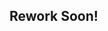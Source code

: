 ## Rework Soon!
<!-- <div align = "center"> -->
<!--Banner-->
<!-- <img src="https://capsule-render.vercel.app/api?type=waving&color=black&height=200&section=header" /> -->

<!--Text-->
<!-- <img src = "https://readme-typing-svg.herokuapp.com?font=Poppins&size=30&duration=4000&color=F7F7F7&center=true&vCenter=true&height=70&lines=Hello+There!;Welcome+to+my+Profile"/>
</div> -->

<!--Stats-->
<!-- <img width=520vw align=top src = "http://github-readme-stats-itstatsuya.vercel.app/api?username=itstatsuya&&show_icons=true&title_color=f7f9f7&icon_color=ffffff&text_color=f7f9f7&bg_color=000000&border_radius=10&count_private=true&border_color=0000"/> -->

<!--Streak Stats-->
<!-- <img src = "https://github-readme-streak-stats.herokuapp.com?user=ItsTatsuya&theme=graywhite&date_format=j%20M%5B%20Y%5D&background=000000&stroke=FFFFFF&border=0000&ring=FFFFFF&fire=FFFFFF&currStreakNum=FFFFFF&sideNums=FFFFFF&currStreakLabel=FFFFFF&sideLabels=FFFFFF&dates=FFFFFF"/> -->

<!--Discord Lanyard-->
 <!-- <img width=450vw align=top src = "https://lanyard.cnrad.dev/api/427729150569218049?theme=dark&bg=000000&showDisplayName=true"/> -->

<!--Top Languages-->
<!-- <img  width= 330 align=top src = "https://github-readme-stats-git-masterrstaa-rickstaa.vercel.app/api/top-langs/?username=ItsTatsuya&title_color=f7f9f7&text_color=f7f9f7&bg_color=000000&icon_color=ffffff&border_radius=10&border_color=0000"/>  -->

<!-- ## Operating Systems
![Windows Badge](https://img.shields.io/badge/WINDOWS-FFFFFF?style=for-the-badge&logo=windows&logoColor=white&color=black)
![Ubuntu Badge](https://img.shields.io/badge/UBUNTU-black?style=for-the-badge&logo=ubuntu&logoColor=white&color=black)
![Arch Badge](https://img.shields.io/badge/ARCH%20LINUX-black?style=for-the-badge&logo=archlinux&logoColor=white&color=black) -->

<!-- ## Languages
![CPP](https://img.shields.io/badge/C%2B%2B-black?style=for-the-badge&logo=cplusplus&logoColor=white&color=black)
![Python](https://img.shields.io/badge/Python-black?style=for-the-badge&logo=python&logoColor=white&color=black)
![Java](https://img.shields.io/badge/JAva-black?style=for-the-badge&logo=openjdk&logoColor=white&color=black)
![Mysql](https://img.shields.io/badge/mysql-black?style=for-the-badge&logo=mysql&logoColor=white)
![CSS](https://img.shields.io/badge/css-black?style=for-the-badge&logo=css3&logoColor=white&color=black)
![SCSS](https://img.shields.io/badge/SCSS-black?style=for-the-badge&logo=sass&logoColor=white&color=black)
![HTML](https://img.shields.io/badge/HTML-black?style=for-the-badge&logo=html5&logoColor=white&color=black)
![Markdown](https://img.shields.io/badge/markdown-black?style=for-the-badge&logo=markdown&logoColor=white&color=black) -->

<!-- ## Roadmap to Learn
![JavaScript](https://img.shields.io/badge/javascript-black?style=for-the-badge&logo=javascript&logoColor=white&color=black)
![Boot Strap](https://img.shields.io/badge/bootstrap-black?style=for-the-badge&logo=bootstrap&logoColor=white&color=black)
![Rust](https://img.shields.io/badge/RUST-black?style=for-the-badge&logo=rust&logoColor=white&color=black)
![Tailwind CSS](https://img.shields.io/badge/Tailwind%20css-black?style=for-the-badge&logo=tailwindcss&logoColor=white&color=black)
![Blender](https://img.shields.io/badge/blender-black?style=for-the-badge&logo=blender&logoColor=white)
![Unreal Engine](https://img.shields.io/badge/unreal%20engine-black?style=for-the-badge&logo=unrealengine&logoColor=white)
![Godot](https://img.shields.io/badge/godot%20engine-black?style=for-the-badge&logo=godotengine&logoColor=white) -->

<!-- ## Socials
[![Discord Badge](https://img.shields.io/badge/Discord-5865F2?logo=discord&logoColor=ffffff&color=000000&style=for-the-badge)](https://discord.com/users/427729150569218049)
[![Twitter Badge](https://img.shields.io/badge/X%20(twitter)-black?style=for-the-badge&logo=x&logoColor=white&color=black)](https://twitter.com/ItsTatsuya)
[![Reddit Badge](https://img.shields.io/badge/Reddit-FF4500?logo=reddit&logoColor=ffffff&color=000000&style=for-the-badge)](https://www.reddit.com/user/Its_Tatsuya)
[![Twitch Badge](https://img.shields.io/badge/Twitch-9146FF?logo=twitch&logoColor=ffffff&color=000000&style=for-the-badge)](https://www.twitch.tv/its_tatsuya)
[![YouTube Badge](https://img.shields.io/badge/YouTube-F00?logo=youtube&logoColor=ffffff&color=000000&style=for-the-badge)](https://www.youtube.com/channel/UCJjiIOsGtoDHzPvovYAT3XQ)
[![Spotify](https://img.shields.io/badge/SPOTIFY-black?style=for-the-badge&logo=spotify&logoColor=white&color=black)](https://open.spotify.com/user/1psdm75zdw2apyj2pys9uscgx?si=9b80885224a0445e)
[![Last.fm](https://img.shields.io/badge/Last.fm-black?style=for-the-badge&logo=lastdotfm&logoColor=white&labelColor=black)](https://last.fm/user/ItsTatsuya) -->

<!-- ## Programs
![Adobe Premiere Pro Badge](https://img.shields.io/badge/Adobe%20Premiere%20Pro-99F?logo=adobepremierepro&logoColor=ffffff&color=000000&style=for-the-badge)
![Adobe Photoshop Badge](https://img.shields.io/badge/Adobe%20Photoshop-31A8FF?logo=adobephotoshop&logoColor=ffffff&color=000000&style=for-the-badge)
![Adobe After Effects Badge](https://img.shields.io/badge/Adobe%20After%20Effects-99F?logo=adobeaftereffects&logoColor=ffffff&color=000000&style=for-the-badge)
![Visual Studio Code Badge](https://img.shields.io/badge/Visual%20Studio%20Code-007ACC?logo=visualstudiocode&logoColor=ffffff&color=000000&style=for-the-badge)
![Intellij Idea](https://img.shields.io/badge/INTELLIJ%20IDEA-black?style=for-the-badge&logo=intellijidea&logoColor=white&color=black)
![Brave Badge](https://img.shields.io/badge/Brave-FB542B?logo=brave&logoColor=ffffff&color=000000&style=for-the-badge)
![OBS Studio Badge](https://img.shields.io/badge/OBS%20Studio-302E31?logo=obsstudio&logoColor=ffffff&color=000000&style=for-the-badge)
![Obsidian](https://img.shields.io/badge/Obsidian-black?style=for-the-badge&logo=obsidian&logoColor=white&color=black) -->
